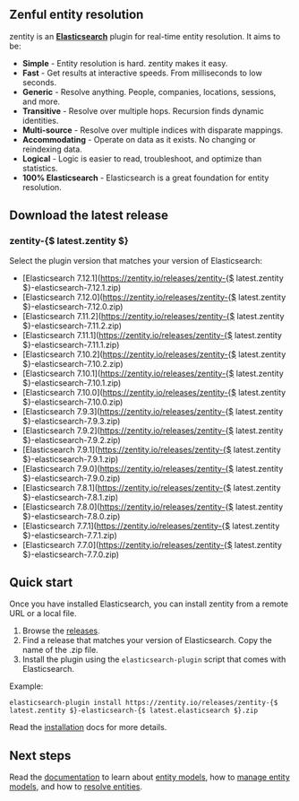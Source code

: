 ## <a name="overview">Zenful entity resolution</a>

zentity is an **[Elasticsearch](https://www.elastic.co/products/elasticsearch)** plugin for real-time entity
resolution. It aims to be:

- **Simple** - Entity resolution is hard. zentity makes it easy.
- **Fast** - Get results at interactive speeds. From milliseconds to low seconds.
- **Generic** - Resolve anything. People, companies, locations, sessions, and more.
- **Transitive** - Resolve over multiple hops. Recursion finds dynamic identities.
- **Multi-source** - Resolve over multiple indices with disparate mappings.
- **Accommodating** - Operate on data as it exists. No changing or reindexing data.
- **Logical** - Logic is easier to read, troubleshoot, and optimize than statistics.
- **100% Elasticsearch** - Elasticsearch is a great foundation for entity resolution.


## <a name="latest-release">Download the latest release</a>


### zentity-{$ latest.zentity $}

Select the plugin version that matches your version of Elasticsearch:

- [Elasticsearch 7.12.1](https://zentity.io/releases/zentity-{$ latest.zentity $}-elasticsearch-7.12.1.zip)
- [Elasticsearch 7.12.0](https://zentity.io/releases/zentity-{$ latest.zentity $}-elasticsearch-7.12.0.zip)
- [Elasticsearch 7.11.2](https://zentity.io/releases/zentity-{$ latest.zentity $}-elasticsearch-7.11.2.zip)
- [Elasticsearch 7.11.1](https://zentity.io/releases/zentity-{$ latest.zentity $}-elasticsearch-7.11.1.zip)
- [Elasticsearch 7.10.2](https://zentity.io/releases/zentity-{$ latest.zentity $}-elasticsearch-7.10.2.zip)
- [Elasticsearch 7.10.1](https://zentity.io/releases/zentity-{$ latest.zentity $}-elasticsearch-7.10.1.zip)
- [Elasticsearch 7.10.0](https://zentity.io/releases/zentity-{$ latest.zentity $}-elasticsearch-7.10.0.zip)
- [Elasticsearch 7.9.3](https://zentity.io/releases/zentity-{$ latest.zentity $}-elasticsearch-7.9.3.zip)
- [Elasticsearch 7.9.2](https://zentity.io/releases/zentity-{$ latest.zentity $}-elasticsearch-7.9.2.zip)
- [Elasticsearch 7.9.1](https://zentity.io/releases/zentity-{$ latest.zentity $}-elasticsearch-7.9.1.zip)
- [Elasticsearch 7.9.0](https://zentity.io/releases/zentity-{$ latest.zentity $}-elasticsearch-7.9.0.zip)
- [Elasticsearch 7.8.1](https://zentity.io/releases/zentity-{$ latest.zentity $}-elasticsearch-7.8.1.zip)
- [Elasticsearch 7.8.0](https://zentity.io/releases/zentity-{$ latest.zentity $}-elasticsearch-7.8.0.zip)
- [Elasticsearch 7.7.1](https://zentity.io/releases/zentity-{$ latest.zentity $}-elasticsearch-7.7.1.zip)
- [Elasticsearch 7.7.0](https://zentity.io/releases/zentity-{$ latest.zentity $}-elasticsearch-7.7.0.zip)


## <a name="quick-start">Quick start</a>

Once you have installed Elasticsearch, you can install zentity from a remote URL or a local file.

1. Browse the [releases](/releases).
2. Find a release that matches your version of Elasticsearch. Copy the name of the .zip file.
3. Install the plugin using the `elasticsearch-plugin` script that comes with Elasticsearch.

Example:

`elasticsearch-plugin install https://zentity.io/releases/zentity-{$ latest.zentity $}-elasticsearch-{$ latest.elasticsearch $}.zip`

Read the [installation](/docs/installation) docs for more details.

## <a name="next-steps">Next steps</a>

Read the [documentation](/docs) to learn about [entity models](/docs/entity-models),
how to [manage entity models](/docs/rest-apis/models-api), and how to [resolve entities](/docs/rest-apis/resolution-api).
